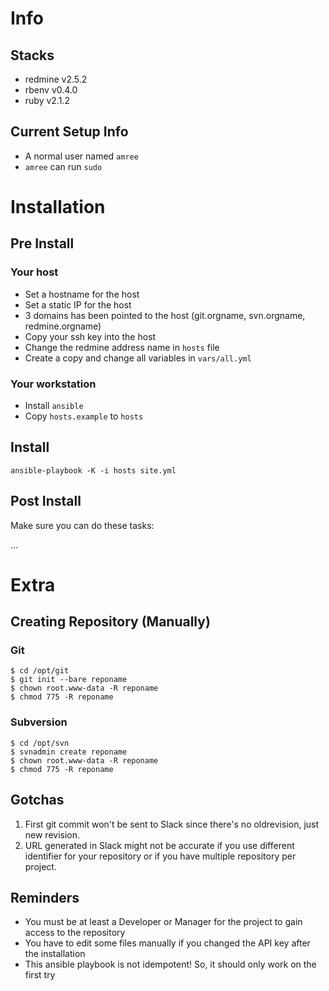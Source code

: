 # Info

## Stacks

- redmine v2.5.2
- rbenv v0.4.0
- ruby v2.1.2

## Current Setup Info

- A normal user named `amree`
- `amree` can run `sudo`

# Installation

## Pre Install

### Your host

- Set a hostname for the host
- Set a static IP for the host
- 3 domains has been pointed to the host (git.orgname, svn.orgname,
  redmine.orgname)
- Copy your ssh key into the host
- Change the redmine address name in `hosts` file
- Create a copy and change all variables in `vars/all.yml`

### Your workstation

- Install `ansible`
- Copy `hosts.example` to `hosts`

## Install

```
ansible-playbook -K -i hosts site.yml
```

## Post Install

Make sure you can do these tasks:

...

# Extra

## Creating Repository (Manually)

### Git

```
$ cd /opt/git
$ git init --bare reponame
$ chown root.www-data -R reponame
$ chmod 775 -R reponame
```

### Subversion

```
$ cd /opt/svn
$ svnadmin create reponame
$ chown root.www-data -R reponame
$ chmod 775 -R reponame
```

##  Gotchas

1. First git commit won't be sent to Slack since there's no oldrevision, just
   new revision.
2. URL generated in Slack might not be accurate if you use different identifier
   for your repository or if you have multiple repository per project.

## Reminders

- You must be at least a Developer or Manager for the project to gain access to the repository
- You have to edit some files manually if you changed the API key after the
  installation
- This ansible playbook is not idempotent! So, it should only work on the first
  try

